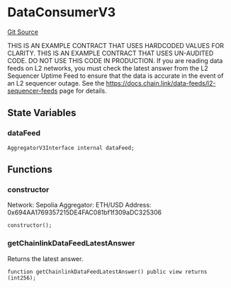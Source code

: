 # DataConsumerV3
[Git Source](https://github.com/KBryan/PFP3eInteractive/blob/9ca4333e3a12a1ceff0ce5cf0bec5d44ba67c678/src/ChainlinkOracle/LatestPriceFeedFlattened.sol)

THIS IS AN EXAMPLE CONTRACT THAT USES HARDCODED
VALUES FOR CLARITY.
THIS IS AN EXAMPLE CONTRACT THAT USES UN-AUDITED CODE.
DO NOT USE THIS CODE IN PRODUCTION.
If you are reading data feeds on L2 networks, you must
check the latest answer from the L2 Sequencer Uptime
Feed to ensure that the data is accurate in the event
of an L2 sequencer outage. See the
https://docs.chain.link/data-feeds/l2-sequencer-feeds
page for details.


## State Variables
### dataFeed

```solidity
AggregatorV3Interface internal dataFeed;
```


## Functions
### constructor

Network: Sepolia
Aggregator: ETH/USD
Address: 0x694AA1769357215DE4FAC081bf1f309aDC325306


```solidity
constructor();
```

### getChainlinkDataFeedLatestAnswer

Returns the latest answer.


```solidity
function getChainlinkDataFeedLatestAnswer() public view returns (int256);
```

